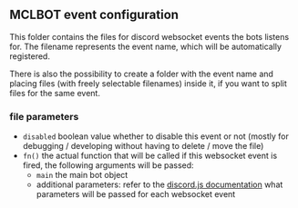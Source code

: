 ## MCLBOT event configuration

This folder contains the files for discord websocket events the bots listens for. The filename represents the event name, which will be automatically registered.

There is also the possibility to create a folder with the event name and placing files (with freely selectable filenames) inside it, if you want to split files for the same event.

### file parameters

- `disabled` boolean value whether to disable this event or not (mostly for debugging / developing without having to delete / move the file)
- `fn()` the actual function that will be called if this websocket event is fired, the following arguments will be passed:
  * `main` the main bot object
  * additional parameters: refer to the [discord.js documentation](https://discord.js.org/#/docs/main/master/class/Client) what parameters will be passed for each websocket event
